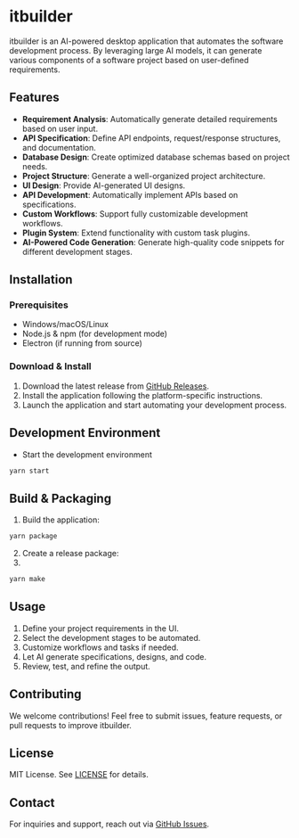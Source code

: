 # itbuilder

itbuilder is an AI-powered desktop application that automates the software development process. By leveraging large AI models, it can generate various components of a software project based on user-defined requirements.

## Features
- **Requirement Analysis**: Automatically generate detailed requirements based on user input.
- **API Specification**: Define API endpoints, request/response structures, and documentation.
- **Database Design**: Create optimized database schemas based on project needs.
- **Project Structure**: Generate a well-organized project architecture.
- **UI Design**: Provide AI-generated UI designs.
- **API Development**: Automatically implement APIs based on specifications.
- **Custom Workflows**: Support fully customizable development workflows.
- **Plugin System**: Extend functionality with custom task plugins.
- **AI-Powered Code Generation**: Generate high-quality code snippets for different development stages.

## Installation

### Prerequisites
- Windows/macOS/Linux
- Node.js & npm (for development mode)
- Electron (if running from source)

### Download & Install
1. Download the latest release from [GitHub Releases](https://github.com/your-repo/itbuilder/releases).
2. Install the application following the platform-specific instructions.
3. Launch the application and start automating your development process.

## Development Environment

- Start the development environment
```bash
yarn start
```
## Build & Packaging
1.	Build the application:
```bash
yarn package
```

2.	Create a release package:
3.	
```bash
yarn make
```

## Usage
1. Define your project requirements in the UI.
2. Select the development stages to be automated.
3. Customize workflows and tasks if needed.
4. Let AI generate specifications, designs, and code.
5. Review, test, and refine the output.

## Contributing
We welcome contributions! Feel free to submit issues, feature requests, or pull requests to improve itbuilder.

## License
MIT License. See [LICENSE](LICENSE) for details.

## Contact
For inquiries and support, reach out via [GitHub Issues](https://github.com/your-repo/itbuilder/issues).

